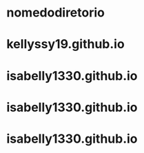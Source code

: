 # nomedodiretorio
# kellyssy19.github.io
# isabelly1330.github.io
# isabelly1330.github.io
# isabelly1330.github.io
